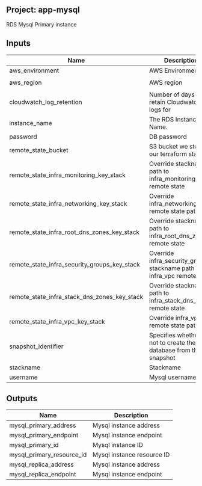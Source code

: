 ## Project: app-mysql

RDS Mysql Primary instance


## Inputs

| Name | Description | Type | Default | Required |
|------|-------------|:----:|:-----:|:-----:|
| aws_environment | AWS Environment | string | - | yes |
| aws_region | AWS region | string | `eu-west-1` | no |
| cloudwatch_log_retention | Number of days to retain Cloudwatch logs for | string | - | yes |
| instance_name | The RDS Instance Name. | string | `` | no |
| password | DB password | string | - | yes |
| remote_state_bucket | S3 bucket we store our terraform state in | string | - | yes |
| remote_state_infra_monitoring_key_stack | Override stackname path to infra_monitoring remote state | string | `` | no |
| remote_state_infra_networking_key_stack | Override infra_networking remote state path | string | `` | no |
| remote_state_infra_root_dns_zones_key_stack | Override stackname path to infra_root_dns_zones remote state | string | `` | no |
| remote_state_infra_security_groups_key_stack | Override infra_security_groups stackname path to infra_vpc remote state | string | `` | no |
| remote_state_infra_stack_dns_zones_key_stack | Override stackname path to infra_stack_dns_zones remote state | string | `` | no |
| remote_state_infra_vpc_key_stack | Override infra_vpc remote state path | string | `` | no |
| snapshot_identifier | Specifies whether or not to create the database from this snapshot | string | `` | no |
| stackname | Stackname | string | - | yes |
| username | Mysql username | string | - | yes |

## Outputs

| Name | Description |
|------|-------------|
| mysql_primary_address | Mysql instance address |
| mysql_primary_endpoint | Mysql instance endpoint |
| mysql_primary_id | Mysql instance ID |
| mysql_primary_resource_id | Mysql instance resource ID |
| mysql_replica_address | Mysql instance address |
| mysql_replica_endpoint | Mysql instance endpoint |

